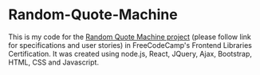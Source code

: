 # Random-Quote-Machine
This is my code for the <a href="https://learn.freecodecamp.org/front-end-libraries/front-end-libraries-projects/build-a-random-quote-machine">Random Quote Machine project</a> (please follow link for specifications and user stories) in FreeCodeCamp's Frontend Libraries Certification. It was created using node.js, React, JQuery, Ajax, Bootstrap, HTML, CSS and Javascript.
